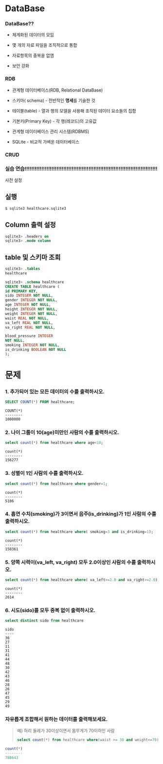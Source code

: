 # DataBase

### DataBase??

- 체계화된 데이터의 모임

- 몇 개의 자료 파일을 조직적으로 통합

- 자료항목의 중복을 없앰

- 보안 강화

### RDB

- 관계형 데이터베이스(RDB, Relational DataBase)

- 스키마( schema) - 전반적인 **명세**를 기술한 것

- 테이블(table) - 열과 행의 모델을 사용해 조직된 데이터 요소들의 집합

- 기본키(Primary Key) -  각 행(레코드)의 고유값

- 관계형 데이터베이스 관리 시스템(RDBMS)

- SQLite - 비교적 가벼운 데이터베이스

### CRUD

### 실습 연습!!!!!!!!!!!!!!!!!!!!!!!!!!!!!!!!!!!!!!!!!!!!!!!!!!!!!!!!!!!!!!!!!!!!!!!!!!!!!!!

사전 설정

## 실행

```bash
$ sqlite3 healthcare.sqlite3 
```

## Column 출력 설정

```sql
sqlite3> .headers on 
sqlite3> .mode column
```

## table 및 스키마 조회

```sql
sqlite3> .tables
healthcare

sqlite3> .schema healthcare
CREATE TABLE healthcare (
id PRIMARY KEY,        
sido INTEGER NOT NULL, 
gender INTEGER NOT NULL,
age INTEGER NOT NULL,  
height INTEGER NOT NULL,
weight INTEGER NOT NULL,
waist REAL NOT NULL,   
va_left REAL NOT NULL, 
va_right REAL NOT NULL,

blood_pressure INTEGER 
NOT NULL,
smoking INTEGER NOT NULL,
is_drinking BOOLEAN NOT NULL
);
```

# 문제

### 1. 추가되어 있는 모든 데이터의 수를 출력하시오.

```sql
SELECT COUNT(*) FROM healthcare;
```

```
COUNT(*)
--------
1000000
```

### 2. 나이 그룹이 10(age)미만인 사람의 수를 출력하시오.

```sql
select count(*) from healthcare where age<10;
```

```
count(*)
--------
156277
```

### 3. 성별이 1인 사람의 수를 출력하시오.

```sql
select count(*) from healthcare where gender=1;
```

```
count(*)
--------
5106
```

### 4. 흡연 수치(smoking)가 3이면서 음주(is_drinking)가 1인 사람의 수를 출력하시오.

```sql
select count(*) from healthcare where( smoking=3 and is_drinking=1);
```

```
count(*)
--------
150361
```

### 5. 양쪽 시력이(va_left, va_right) 모두 2.0이상인 사람의 수를 출력하시오.

```sql
select count(*) from healthcare where( va_left>=2.0 and va_right>=2.0);
```

```
count(*)
--------
2614
```

### 6. 시도(sido)를 모두 중복 없이 출력하시오.

```sql
select distinct sido from healthcare
```

```
sido
----
36
27
11
31
41
44
48
30
42
43
46
28
26
47
45
29
49
```

### 자유롭게 조합해서 원하는 데이터를 출력해보세요.

> 예) 허리 둘레가 30이상이면서 몸무게가 70이하인 사람
> 
> ```sql
> select count(*) from healthcare where(waist >= 30 and weight<=70);
> ```

```sql
count(*)
--------
788643
```
